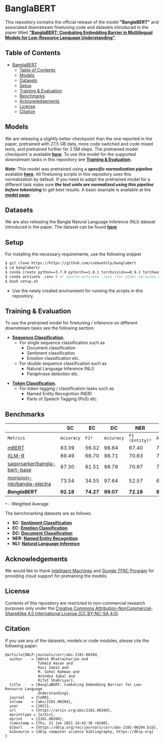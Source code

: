 # BanglaBERT

This repository contains the official release of the model **"BanglaBERT"** and associated downstream finetuning code and datasets introduced in the paper titled [**"BanglaBERT: Combating Embedding Barrier in Multilingual Models for Low-Resource Language Understanding"**](https://arxiv.org/abs/2101.00204).

## Table of Contents

- [BanglaBERT](#banglabert)
  - [Table of Contents](#table-of-contents)
  - [Models](#models)
  - [Datasets](#datasets)
  - [Setup](#setup)
  - [Training & Evaluation](#training--evaluation)
  - [Benchmarks](#benchmarks)
  - [Acknowledgements](#acknowledgements)
  - [License](#license)
  - [Citation](#citation)

## Models

We are releasing a slightly better checkpoint than the one reported in the paper, pretrained with 27.5 GB data, more code switched and code mixed texts, and pretrained further for 2.5M steps. The pretrained model checkpoint is available **[here](https://huggingface.co/csebuetnlp/banglabert)**. To use this model for the supported downstream tasks in this repository see **[Training & Evaluation](#training--evaluation).**


***Note:*** This model was pretrained using a ***specific normalization pipeline*** available **[here](https://github.com/csebuetnlp/normalizer)**. All finetuning scripts in this repository uses this normalization by default. If you need to adapt the pretrained model for a different task make sure ***the text units are normalized using this pipeline before tokenizing*** to get best results. A basic example is available at the **[model page](https://huggingface.co/csebuetnlp/banglabert).**

## Datasets

We are also releasing the Bangla Natural Language Inference (NLI) dataset introduced in the paper. The dataset can be found **[here](https://huggingface.co/datasets/csebuetnlp/xnli_bn)**.

## Setup

For installing the necessary requirements, use the following snippet
```bash
$ git clone https://https://github.com/csebuetnlp/banglabert
$ cd banglabert/
$ conda create python==3.7.9 pytorch==1.8.1 torchvision==0.9.1 torchaudio==0.8.0 cudatoolkit=10.2 -c pytorch -p ./env
$ conda activate ./env # or source activate ./env (for older versions of anaconda)
$ bash setup.sh 
```
* Use the newly created environment for running the scripts in this repository.

## Training & Evaluation

To use the pretrained model for finetuning / inference on different downstream tasks see the following section:

* **[Sequence Classification](sequence_classification/).**
  - For single sequence classification such as
    - Document classification
    - Sentiment classification
    - Emotion classification etc.
  - For double sequence classification such as 
    - Natural Language Inference (NLI)
    - Paraphrase detection etc.
- **[Token Classification](token_classification/).**
  - For token tagging / classification tasks such as
    - Named Entity Recognition (NER)
    - Parts of Speech Tagging (PoS) etc.

## Benchmarks
 
|             |   SC   |  EC   |  DC   |  NER     | NLI      |
|-------------|--------|-------|-------|----------|----------|
|`Metrics`      |   `Accuracy` | `F1*`  | `Accuracy` | `F1 (Entity)*`  | `Accuracy` |  
|[mBERT](https://huggingface.co/bert-base-multilingual-cased)        | 83.39  | 56.02 | 98.64 | 67.40    |  75.40   |
|[XLM-R](https://huggingface.co/xlm-roberta-base)        | 89.49  | 66.70 | 98.71 | 70.63    |   76.87  |    
|[sagorsarker/bangla-bert-base](https://huggingface.co/sagorsarker/bangla-bert-base) |  87.30  |  61.51  |  98.79   |  70.97   |   70.48     |
[monsoon-nlp/bangla-electra](https://huggingface.co/monsoon-nlp/bangla-electra)  |  73.54  | 34.55  | 97.64     | 52.57   |   63.48   |
|***BanglaBERT***   | **92.18** | **74.27** | **99.07** | **72.18** | **82.94**|

`*` - Weighted Average

The benchmarking datasets are as follows:
* **SC:** **[Sentiment Classification](https://ieeexplore.ieee.org/document/8554396/)**
* **EC:** **[Emotion Classification](https://aclanthology.org/2021.naacl-srw.19/)**
* **DC:** **[Document Classification](https://arxiv.org/abs/2005.00085)**
* **NER:** **[Named Entity Recognition](https://content.iospress.com/articles/journal-of-intelligent-and-fuzzy-systems/ifs179349)**
* **NLI:** **[Natural Language Inference](#datasets)**

## Acknowledgements

We would like to thank [Intelligent Machines](https://bd.linkedin.com/company/intelligentmachines) and [Google TFRC Program](https://sites.research.google/trc/) for providing cloud support for pretraining the models.


## License
Contents of this repository are restricted to non-commercial research purposes only under the [Creative Commons Attribution-NonCommercial-ShareAlike 4.0 International License (CC BY-NC-SA 4.0)](https://creativecommons.org/licenses/by-nc-sa/4.0/). 

## Citation
If you use any of the datasets, models or code modules, please cite the following paper:
```
@article{DBLP:journals/corr/abs-2101-00204,
  author    = {Abhik Bhattacharjee and
               Tahmid Hasan and
               Kazi Samin and
               M. Sohel Rahman and
               Anindya Iqbal and
               Rifat Shahriyar},
  title     = {BanglaBERT: Combating Embedding Barrier for Low-Resource Language
               Understanding},
  journal   = {CoRR},
  volume    = {abs/2101.00204},
  year      = {2021},
  url       = {https://arxiv.org/abs/2101.00204},
  eprinttype = {arXiv},
  eprint    = {2101.00204},
  timestamp = {Thu, 21 Jan 2021 14:42:30 +0100},
  biburl    = {https://dblp.org/rec/journals/corr/abs-2101-00204.bib},
  bibsource = {dblp computer science bibliography, https://dblp.org}
}
```
